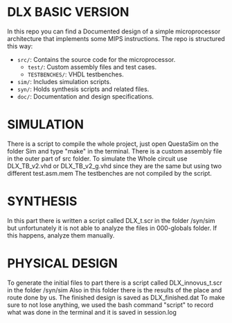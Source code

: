 # DLX BASIC VERSION
In this repo you can find a Documented design of a simple microprocessor architecture that implements some MIPS instructions. 
The repo is structured this way: 
- `src/`: Contains the source code for the microprocessor.
    - `test/`: Custom assembly files and test cases. 
     - `TESTBENCHES/`: VHDL testbenches. 
- `sim/`: Includes simulation scripts.  
- `syn/`: Holds synthesis scripts and related files.
- `doc/`: Documentation and design specifications.

# SIMULATION
There is a script to compile the whole project, just open QuestaSim on the folder Sim and type "make" in the terminal.
There is a custom assembly file in the outer part of src folder.
To simulate the Whole circuit use DLX_TB_v2.vhd or DLX_TB_v2_g.vhd since they are the same but using two different test.asm.mem
The testbenches are not compiled by the script.


# SYNTHESIS

In this part there is written a script called DLX_t.scr in the folder /syn/sim but unfortunately it is not able to analyze the files in 000-globals folder.
If this happens, analyze them manually.

# PHYSICAL DESIGN

To generate the initial files to  part there is a script called DLX_innovus_t.scr in the folder /syn/sim
Also in this folder there is the results of the place and route done by us.
The finished design is saved as DLX_finished.dat
To make sure to not lose anything, we used the bash command "script" to record what was done in the terminal and it is saved in session.log